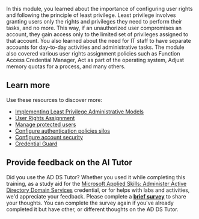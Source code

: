 In this module, you learned about the importance of configuring user rights and following the principle of least privilege. Least privilege involves granting users only the rights and privileges they need to perform their tasks, and no more. This way, if an unauthorized user compromises an account, they gain access only to the limited set of privileges assigned to that account. You also learned about the need for IT staff to have separate accounts for day-to-day activities and administrative tasks. The module also covered various user rights assignment policies such as Function Access Credential Manager, Act as part of the operating system, Adjust memory quotas for a process, and many others.

## Learn more

Use these resources to discover more:

 -  [Implementing Least Privilege Administrative Models](/windows-server/identity/ad-ds/plan/security-best-practices/implementing-least-privilege-administrative-models)
 -  [User Rights Assignment](/windows/security/threat-protection/security-policy-settings/user-rights-assignment)
 -  [Manage protected users](/windows-server/identity/ad-ds/plan/security-best-practices/appendix-c--protected-accounts-and-groups-in-active-directory)
 -  [Configure authentication policies silos](/windows-server/identity/ad-ds/manage/how-to-configure-protected-accounts)
 -  [Configure account security](/windows-server/identity/ad-ds/plan/security-best-practices/best-practices-for-securing-active-directory)
 -  [Credential Guard](/windows/security/identity-protection/credential-guard/credential-guard-manage)

## Provide feedback on the AI Tutor

Did you use the AD DS Tutor? Whether you used it while completing this training, as a study aid for the [Microsoft Applied Skills: Administer Active Directory Domain Services](/credentials/applied-skills/administer-active-directory-domain-services/) credential, or for helps with labs and activities, we'd appreciate your feedback. Please complete a **[brief survey](https://forms.office.com/r/0eaEXzVTbZ)** to share your thoughts. You can complete the survey again if you've already completed it but have other, or different thoughts on the AD DS Tutor.
